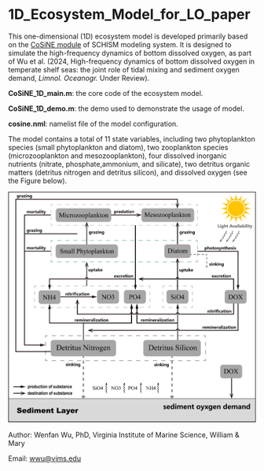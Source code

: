 # 1D_Ecosystem_Model_for_LO_paper

This one-dimensional (1D) ecosystem model is developed primarily based on the [CoSiNE module](https://ccrm.vims.edu/schismweb/CoSiNE_manual_ZG_v5.pdf) of SCHISM modeling system. It is designed to simulate the high-frequency dynamics of bottom dissolved oxygen, as part of Wu et al. (2024, High-frequency dynamics of bottom dissolved oxygen in temperate shelf seas: the joint role of tidal mixing and sediment oxygen demand, *Limnol. Oceanogr.* Under Review).

**CoSiNE_1D_main.m**: the core code of the ecosystem model.

**CoSiNE_1D_demo.m**: the demo used to demonstrate the usage of model.

**cosine.nml**: namelist file of the model configuration.

The model contains a total of 11 state variables, including two phytoplankton species (small phytoplankton and diatom), two zooplankton species (microzooplankton and mesozooplankton), four dissolved inorganic nutrients (nitrate, phosphate,ammonium, and silicate), two detritus organic matters (detritus nitrogen and detritus silicon), and dissolved oxygen (see the Figure below). 

<img title="" src="misc/model_framework.png" alt="Model Framework" width="620" height="" data-align="inline">



Author: Wenfan Wu, PhD, Virginia Institute of Marine Science, William & Mary

Email: [wwu@vims.edu](mailto:wwu@vims.edu)
